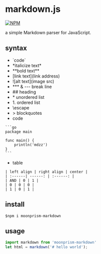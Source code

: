 # markdown.js

[![NPM](https://nodei.co/npm/moonprism-markdown.png)](https://nodei.co/npm/moonprism-markdown/)

a simple Markdown parser for JavaScript.

## syntax

* \`code\`
* \*italicize text\*
* \*\*bold text\*\*
* \[link text\]\(link address\)
* \!\[alt text\]\(image src\)
* \*\*\* & \-\-\- break line
* \#\# heading
* \* unordered list
* 1\. ordered list
* \escape
* \> blockquotes
* code

```
​```go
package main

func main() {
    println('mdzz')
}
​```
```

* table

```
| left align | right align | center |
| :------| ------: | :------: |
| AND | 0 | 1 |
| 0 | 0 | 0 |
| 1 | 0 | 1 |
```

## install

```shell
$npm i moonprism-markdown
```

## usage

```js
import markdown from 'moonprism-markdown'
let html = markdown('# hello world');
```